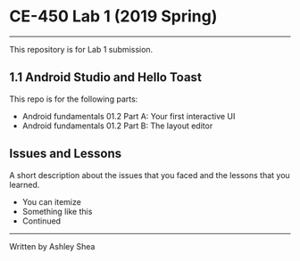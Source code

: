 # CE-450 Lab 1 (2019 Spring)
---
This repository is for Lab 1 submission.
 
## 1.1 Android Studio and Hello Toast
 
This repo is for the following parts:
- Android fundamentals 01.2 Part A: Your first interactive UI
- Android fundamentals 01.2 Part B: The layout editor
 
## Issues and Lessons
 
A short description about the issues that you faced and the lessons that you learned.
 
- You can itemize
- Something like this
- Continued 
 
---
Written by Ashley Shea
